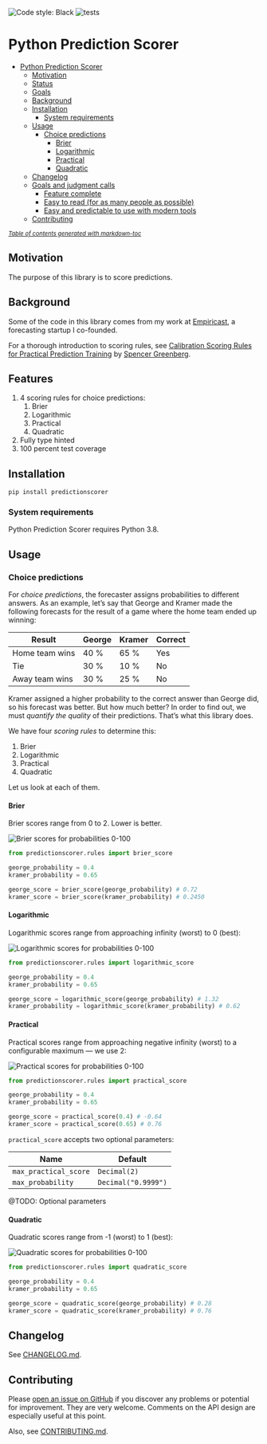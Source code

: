 ![Code style: Black](https://img.shields.io/badge/code%20style-black-000000.svg)
![tests](https://github.com/yhoiseth/python-prediction-scorer/workflows/tests/badge.svg)

# Python Prediction Scorer

- [Python Prediction Scorer](#python-prediction-scorer)
  - [Motivation](#motivation)
  - [Status](#status)
  - [Goals](#goals)
  - [Background](#background)
  - [Installation](#installation)
    - [System requirements](#system-requirements)
  - [Usage](#usage)
    - [Choice predictions](#choice-predictions)
      - [Brier](#brier)
      - [Logarithmic](#logarithmic)
      - [Practical](#practical)
      - [Quadratic](#quadratic)
  - [Changelog](#changelog)
  - [Goals and judgment calls](#goals-and-judgment-calls)
    - [Feature complete](#feature-complete)
    - [Easy to read (for as many people as possible)](#easy-to-read-for-as-many-people-as-possible)
    - [Easy and predictable to use with modern tools](#easy-and-predictable-to-use-with-modern-tools)
  - [Contributing](#contributing)

<small><i><a href='http://ecotrust-canada.github.io/markdown-toc/'>Table of contents generated with markdown-toc</a></i></small>

## Motivation

The purpose of this library is to score predictions.

## Background

Some of the code in this library comes from my work at [Empiricast](https://yngve.hoiseth.net/empiricast-post-mortem/), a forecasting startup I co-founded.

For a thorough introduction to scoring rules, see [Calibration Scoring Rules for Practical Prediction Training](https://arxiv.org/abs/1808.07501v1) by [Spencer Greenberg](https://www.spencergreenberg.com/).

## Features

1. 4 scoring rules for choice predictions:
   1. Brier
   2. Logarithmic
   3. Practical
   4. Quadratic
2. Fully type hinted
3. 100 percent test coverage

## Installation

`pip install predictionscorer`

### System requirements

Python Prediction Scorer requires Python 3.8.

## Usage

### Choice predictions

For _choice predictions_, the forecaster assigns probabilities to different answers. As an example, let’s say that George and Kramer made the following forecasts for the result of a game where the home team ended up winning:

| Result         | George | Kramer | Correct |
| -------------- | ------ | ------ | ------- |
| Home team wins | 40 %   | 65 %   | Yes     |
| Tie            | 30 %   | 10 %   | No      |
| Away team wins | 30 %   | 25 %   | No      |

Kramer assigned a higher probability to the correct answer than George did, so his forecast was better. But how much better? In order to find out, we must _quantify the quality_ of their predictions. That’s what this library does.

We have four _scoring rules_ to determine this:

1. Brier
2. Logarithmic
3. Practical
4. Quadratic

Let us look at each of them.

#### Brier

Brier scores range from 0 to 2. Lower is better.

![Brier scores for probabilities 0-100](docs/charts/choice/brier.svg)

```python
from predictionscorer.rules import brier_score

george_probability = 0.4
kramer_probability = 0.65

george_score = brier_score(george_probability) # 0.72
kramer_score = brier_score(kramer_probability) # 0.2450
```

#### Logarithmic

Logarithmic scores range from approaching infinity (worst) to 0 (best):

![Logarithmic scores for probabilities 0-100](docs/charts/choice/logarithmic.svg)

```python
from predictionscorer.rules import logarithmic_score

george_probability = 0.4
kramer_probability = 0.65

george_score = logarithmic_score(george_probability) # 1.32
kramer_probability = logarithmic_score(kramer_probability) # 0.62
```

#### Practical

Practical scores range from approaching negative infinity (worst) to a configurable maximum — we use 2:

![Practical scores for probabilities 0-100](docs/charts/choice/practical.svg)

```python
from predictionscorer.rules import practical_score

george_probability = 0.4
kramer_probability = 0.65

george_score = practical_score(0.4) # -0.64
kramer_score = practical_score(0.65) # 0.76
```

`practical_score` accepts two optional parameters:

| Name                  | Default             |
| --------------------- | ------------------- |
| `max_practical_score` | `Decimal(2)`        |
| `max_probability`     | `Decimal("0.9999")` |

@TODO: Optional parameters

#### Quadratic

Quadratic scores range from -1 (worst) to 1 (best):

![Quadratic scores for probabilities 0-100](docs/charts/choice/quadratic.svg)

```python
from predictionscorer.rules import quadratic_score

george_probability = 0.4
kramer_probability = 0.65

george_score = quadratic_score(george_probability) # 0.28
kramer_score = quadratic_score(kramer_probability) # 0.76
```

## Changelog

See [CHANGELOG.md](CHANGELOG.md).

## Contributing

Please [open an issue on GitHub](https://github.com/yhoiseth/python-prediction-scorer/issues/new) if you discover any problems or potential for improvement. They are very welcome. Comments on the API design are especially useful at this point.

Also, see [CONTRIBUTING.md](CONTRIBUTING.md).
